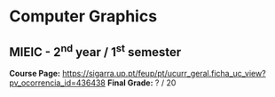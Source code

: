# Computer Graphics
## MIEIC - 2<sup>nd</sup> year / 1<sup>st</sup> semester

**Course Page:** https://sigarra.up.pt/feup/pt/ucurr_geral.ficha_uc_view?pv_ocorrencia_id=436438
**Final Grade:** ? / 20
